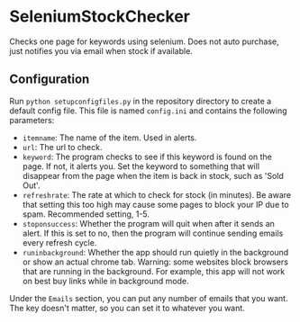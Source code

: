 # SeleniumStockChecker
Checks one page for keywords using selenium. Does not auto purchase, just notifies you via email when stock if available.

## Configuration
Run `python setupconfigfiles.py` in the repository directory to create a default config file. This file is named `config.ini` and contains the following parameters:

- `itemname`: The name of the item. Used in alerts.
- `url`: The url to check.
- `keyword`: The program checks to see if this keyword is found on the page. If not, it alerts you. Set the keyword to something that will disappear from the page when the item is back in stock, such as 'Sold Out'.
- `refreshrate`: The rate at which to check for stock (in minutes). Be aware that setting this too high may cause some pages to block your IP due to spam. Recommended setting, 1-5.
- `stoponsuccess`: Whether the program will quit when after it sends an alert. If this is set to no, then the program will continue sending emails every refresh cycle.
- `runinbackground`: Whether the app should run quietly in the background or show an actual chrome tab. Warning: some websites block browsers that are running in the background. For example, this app will not work on best buy links while in background mode.

Under the `Emails` section, you can put any number of emails that you want. The key doesn't matter, so you can set it to whatever you want.